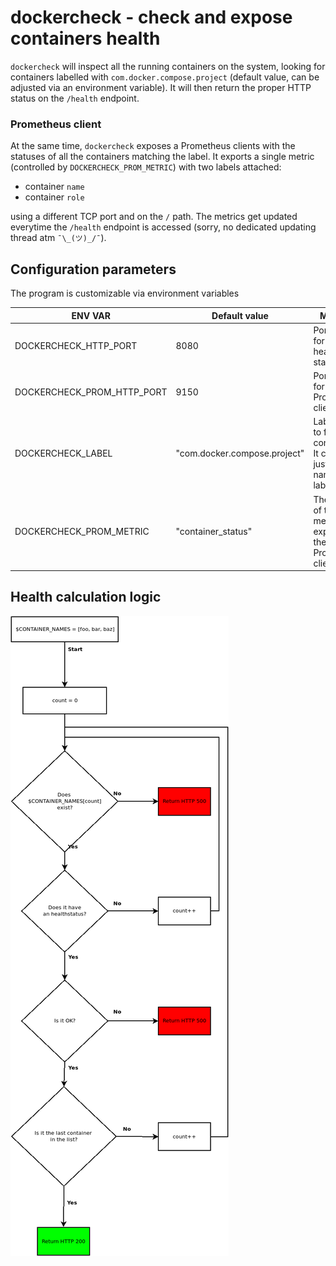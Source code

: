 # dockercheck - check and expose containers health

`dockercheck` will inspect all the running containers on the system, looking for containers labelled with `com.docker.compose.project` (default value, can be adjusted via an environment variable). It will then return the proper HTTP status on the `/health` endpoint.

### Prometheus client

At the same time, `dockercheck` exposes a Prometheus clients with the statuses of all the containers matching the label. It exports a single metric (controlled by `DOCKERCHECK_PROM_METRIC`) with two labels attached:

* container `name`
* container `role`

 using a different TCP port and on the `/` path. The metrics get updated everytime the `/health` endpoint is accessed (sorry, no dedicated updating thread atm `¯\_(ツ)_/¯`).

## Configuration parameters

The program is customizable via environment variables

|ENV VAR |Default value |Meaning|
|-|-|-|
|DOCKERCHECK_HTTP_PORT|8080|Port used for the healthcheck status|
|DOCKERCHECK_PROM_HTTP_PORT|9150|Port used for the Prometheus client|
|DOCKERCHECK_LABEL|"com.docker.compose.project"|Label used to filter containers. It can be just a label name or label=value|
|DOCKERCHECK_PROM_METRIC|"container_status"|The name of the metric exposed by the Prometheus client|

## Health calculation logic

![Diagram showing the health calculation logic](dockercheck-logic.png)
